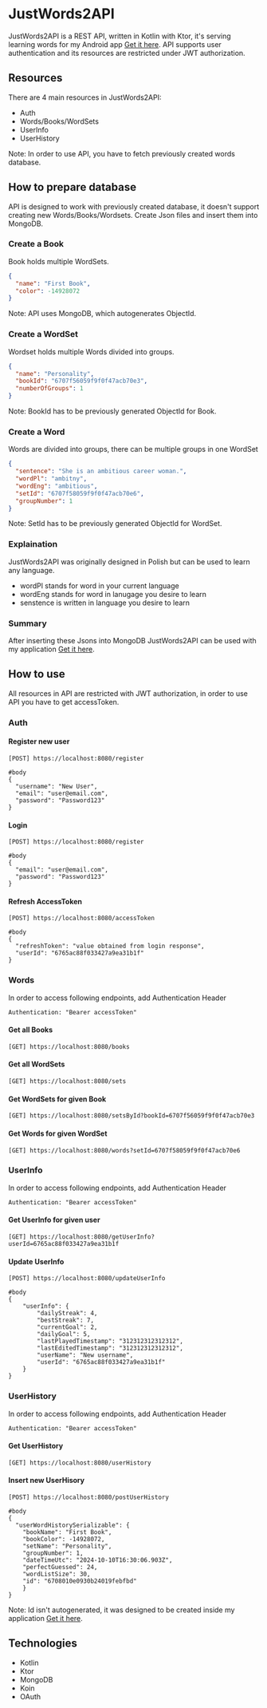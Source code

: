 # JustWords2API
JustWords2API is a REST API, written in Kotlin with Ktor, it's serving learning words for my Android app [Get it here](https://github.com/Wilie12/JustWords2). API supports user authentication and its resources are restricted under JWT authorization.
## Resources
There are 4 main resources in JustWords2API:
- Auth
- Words/Books/WordSets
- UserInfo
- UserHistory

Note: In order to use API, you have to fetch previously created words database.
## How to prepare database
API is designed to work with previously created database, it doesn't support creating new Words/Books/Wordsets. Create Json files and insert them into MongoDB.
### Create a Book
Book holds multiple WordSets.
```json
{
  "name": "First Book",
  "color": -14928072
}
```
Note: API uses MongoDB, which autogenerates ObjectId.
### Create a WordSet
Wordset holds multiple Words divided into groups.
```json
{
  "name": "Personality",
  "bookId": "6707f56059f9f0f47acb70e3",
  "numberOfGroups": 1
}
```
Note: BookId has to be previously generated ObjectId for Book.
### Create a Word
Words are divided into groups, there can be multiple groups in one WordSet
```json
{
  "sentence": "She is an ambitious career woman.",
  "wordPl": "ambitny",
  "wordEng": "ambitious",
  "setId": "6707f58059f9f0f47acb70e6",
  "groupNumber": 1
}
```
Note: SetId has to be previously generated ObjectId for WordSet.
### Explaination
JustWords2API was originally designed in Polish but can be used to learn any language.
- wordPl stands for word in your current language
- wordEng stands for word in lanugage you desire to learn
- senstence is written in language you desire to learn

### Summary
After inserting these Jsons into MongoDB JustWords2API can be used with my application [Get it here](https://github.com/Wilie12/JustWords2).
## How to use
All resources in API are restricted with JWT authorization, in order to use API you have to get accessToken.
### Auth
#### Register new user
```
[POST] https://localhost:8080/register

#body
{
  "username": "New User",
  "email": "user@email.com",
  "password": "Password123"
}
```
#### Login
```
[POST] https://localhost:8080/register

#body
{
  "email": "user@email.com",
  "password": "Password123"
}
```
#### Refresh AccessToken
```
[POST] https://localhost:8080/accessToken

#body
{
  "refreshToken": "value obtained from login response",
  "userId": "6765ac88f033427a9ea31b1f"
}
```
### Words
In order to access following endpoints, add Authentication Header
```
Authentication: "Bearer accessToken"
```
#### Get all Books
```
[GET] https://localhost:8080/books
```
#### Get all WordSets
```
[GET] https://localhost:8080/sets
```
#### Get WordSets for given Book
```
[GET] https://localhost:8080/setsById?bookId=6707f56059f9f0f47acb70e3
```
#### Get Words for given WordSet
```
[GET] https://localhost:8080/words?setId=6707f58059f9f0f47acb70e6
```
### UserInfo
In order to access following endpoints, add Authentication Header
```
Authentication: "Bearer accessToken"
```
#### Get UserInfo for given user
```
[GET] https://localhost:8080/getUserInfo?userId=6765ac88f033427a9ea31b1f
```
#### Update UserInfo
```
[POST] https://localhost:8080/updateUserInfo

#body
{
    "userInfo": {
        "dailyStreak": 4,
        "bestStreak": 7,
        "currentGoal": 2,
        "dailyGoal": 5,
        "lastPlayedTimestamp": "312312312312312",
        "lastEditedTimestamp": "312312312312312",
        "userName": "New username",
        "userId": "6765ac88f033427a9ea31b1f"
    }
}
```
### UserHistory
In order to access following endpoints, add Authentication Header
```
Authentication: "Bearer accessToken"
```
#### Get UserHistory
```
[GET] https://localhost:8080/userHistory
```
#### Insert new UserHisory
```
[POST] https://localhost:8080/postUserHistory

#body
{
  "userWordHistorySerializable": {
    "bookName": "First Book",
    "bookColor": -14928072,
    "setName": "Personality",
    "groupNumber": 1,
    "dateTimeUtc": "2024-10-10T16:30:06.903Z",
    "perfectGuessed": 24,
    "wordListSize": 30,
    "id": "6708010e0930b24019febfbd"
    }
}
```
Note: Id isn't autogenerated, it was designed to be created inside my application [Get it here](https://github.com/Wilie12/JustWords2).
## Technologies
- Kotlin
- Ktor
- MongoDB
- Koin
- OAuth
